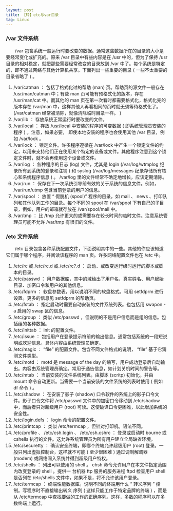 ```yaml
---
layout: post
title: 【转】etc与var目录
tag: Linux
---
```


### /var 文件系统 
　　/var 包含系统一般运行时要改变的数据。通常这些数据所在的目录的大小是要经常变化或扩充的。原来 /var 目录中有些内容是在 /usr 中的，但为了保持 /usr 目录的相对稳定，就把那些需要经常改变的目录放到 /var 中了。每个系统是特定的，即不通过网络与其他计算机共享。下面列出一些重要的目录 ( 一些不太重要的目录省略了 ) 。

1. /var/catman ： 包括了格式化过的帮助 (man) 页。帮助页的源文件一般存在 /usr/man/catman 中；有些 man 页可能有预格式化的版本，存在 /usr/man/cat 中。而其他的 man 页在第一次看时都需要格式化，格式化完的版本存在 /var/man 中，这样其他人再看相同的页时就无须等待格式化了。 (/var/catman 经常被清除，就像清除临时目录一样。 ) 
2. /var/lib ： 存放系统正常运行时要改变的文件。 
3. /var/local ： 存放 /usr/local 中安装的程序的可变数据 ( 即系统管理员安装的程序 ) 。注意，如果必要， 
即使本地安装的程序也会使用其他 /var 目录，例如 /var/lock 。 
4. /var/lock ： 锁定文件。许多程序遵循在 /var/lock 中产生一个锁定文件的约定，以用来支持他们正在使用某个特定的设备或文件。其他程序注意到这个锁定文件时，就不会再使用这个设备或文件。 
5. /var/log ： 各种程序的日志 (log) 文件，尤其是 login (/var/log/wtmplog 纪录所有到系统的登录和注销 ) 和 syslog (/var/log/messages 纪录存储所有核心和系统程序信息 ) 。 /var/log 里的文件经常不确定地增长，应该定期清除。 
6. /var/run ： 保存在下一次系统引导前有效的关于系统的信息文件。例如， /var/run/utmp 包含当前登录的用户的信息。 
7. /var/spool ： 放置 “ 假脱机 (spool)” 程序的目录，如 mail 、 news 、打印队列和其他队列工作的目录。每个不同的 spool 在 /var/spool 下有自己的子目录，例如，用户的邮箱就存放在 /var/spool/mail 中。 
8. /var/tmp ： 比 /tmp 允许更大的或需要存在较长时间的临时文件。注意系统管理员可能不允许 /var/tmp 有很旧的文件。 
  
### /etc 文件系统 
　　/etc 目录包含各种系统配置文件，下面说明其中的一些。其他的你应该知道它们属于哪个程序，并阅读该程序的 man 页。许多网络配置文件也在 /etc 中。 

1. /etc/rc 或 /etc/rc.d 或 /etc/rc?.d ： 启动、或改变运行级时运行的脚本或脚本的目录。 
2. /etc/passwd ： 用户数据库，其中的域给出了用户名、真实姓名、用户起始目录、加密口令和用户的其他信息。 
3. /etc/fdprm ： 软盘参数表，用以说明不同的软盘格式。可用 setfdprm 进行设置。更多的信息见 setfdprm 的帮助页。 
4. /etc/fstab ： 指定启动时需要自动安装的文件系统列表。也包括用 swapon -a 启用的 swap 区的信息。 
5. /etc/group ： 类似 /etc/passwd ，但说明的不是用户信息而是组的信息。包括组的各种数据。 
6. /etc/inittab ： init 的配置文件。 
7. /etc/issue ： 包括用户在登录提示符前的输出信息。通常包括系统的一段短说明或欢迎信息。具体内容由系统管理员确定。 
8. /etc/magic ： “file” 的配置文件。包含不同文件格式的说明， “file” 基于它猜测文件类型。 
9. /etc/motd ： motd 是 message of the day 的缩写，用户成功登录后自动输出。内容由系统管理员确定。常用于通告信息，如计划关机时间的警告等。 
10. /etc/mtab ： 当前安装的文件系统列表。由脚本 (scritp) 初始化，并由 mount 命令自动更新。当需要一个当前安装的文件系统的列表时使用 ( 例如 df 命令 ) 。 
11. /etc/shadow ： 在安装了影子 (shadow) 口令软件的系统上的影子口令文件。影子口令文件将 /etc/passwd 文件中的加密口令移动到 /etc/shadow 中，而后者只对超级用户 (root) 可读。这使破译口令更困难，以此增加系统的安全性。 
12. /etc/login.defs ： login 命令的配置文件。 
13. /etc/printcap ： 类似 /etc/termcap ，但针对打印机。语法不同。 
14. /etc/profile 、 /etc/csh.login 、 /etc/csh.cshrc ： 登录或启动时 bourne 或 cshells 执行的文件。这允许系统管理员为所有用户建立全局缺省环境。 
15. /etc/securetty ： 确认安全终端，即哪个终端允许超级用户 (root) 登录。一般只列出虚拟控制台，这样就不可能 ( 至少很困难 ) 通过调制解调器 (modem) 或网络闯入系统并得到超级用户特权。 
16. /etc/shells ： 列出可以使用的 shell 。 chsh 命令允许用户在本文件指定范围内改变登录的 shell 。提供一 
台机器 ftp 服务的服务进程 ftpd 检查用户 shell 是否列在 /etc/shells 文件中，如果不是，将不允许该用户登录。 
17. /etc/termcap ： 终端性能数据库。说明不同的终端用什么 “ 转义序列 ” 控制。写程序时不直接输出转义 
序列 ( 这样只能工作于特定品牌的终端 ) ，而是从 /etc/termcap 中查找要做的工作的正确序列。这样，多数的程序可以在多数终端上运行。